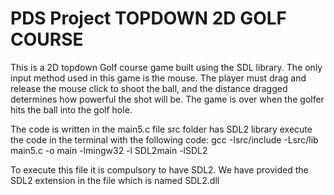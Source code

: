 # PDS Project TOPDOWN 2D GOLF COURSE
This is a 2D topdown Golf course game built using the SDL library. The only input method used in this game is the mouse. The player must drag and release the mouse click to shoot the ball, and the distance dragged determines how powerful the shot will be. The game is over when the golfer hits the ball into the golf hole. 

The code is written in the main5.c file 
src folder has SDL2 library
execute the code in the terminal with the following code: gcc -Isrc/include -Lsrc/lib main5.c -o main -lmingw32 -l SDL2main -lSDL2

To execute this file it is compulsory to have SDL2.
We have provided the SDL2 extension in the file which is named SDL2.dll
